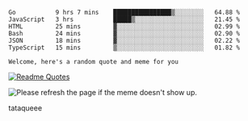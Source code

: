 <!--START_SECTION:waka-->

```text
Go           9 hrs 7 mins    ████████████████▒░░░░░░░░   64.88 %
JavaScript   3 hrs           █████▒░░░░░░░░░░░░░░░░░░░   21.45 %
HTML         25 mins         ▓░░░░░░░░░░░░░░░░░░░░░░░░   02.99 %
Bash         24 mins         ▓░░░░░░░░░░░░░░░░░░░░░░░░   02.90 %
JSON         18 mins         ▓░░░░░░░░░░░░░░░░░░░░░░░░   02.22 %
TypeScript   15 mins         ▒░░░░░░░░░░░░░░░░░░░░░░░░   01.82 %
```

<!--END_SECTION:waka-->

`Welcome, here's a random quote and meme for you`

[![Readme Quotes](https://quotes-github-readme.vercel.app/api?type=horizontal&theme=catppuccin)](https://github.com/piyushsuthar/github-readme-quotes)

<img src='https://user-images.githubusercontent.com/88014435/172651369-4de96835-d6c3-4804-9d49-780e5b4ff258.png' title="Meme" alt="Please refresh the page if the meme doesn't show up.">

tataqueee

